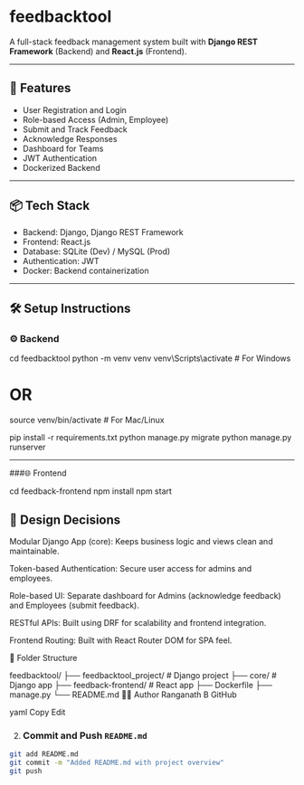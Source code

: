 # feedbacktool

A full-stack feedback management system built with **Django REST Framework** (Backend) and **React.js** (Frontend).

---

## 🚀 Features

- User Registration and Login
- Role-based Access (Admin, Employee)
- Submit and Track Feedback
- Acknowledge Responses
- Dashboard for Teams
- JWT Authentication
- Dockerized Backend

---

## 📦 Tech Stack

- Backend: Django, Django REST Framework
- Frontend: React.js
- Database: SQLite (Dev) / MySQL (Prod)
- Authentication: JWT
- Docker: Backend containerization

---

## 🛠️ Setup Instructions

### ⚙️ Backend


cd feedbacktool
python -m venv venv
venv\Scripts\activate   # For Windows
# OR
source venv/bin/activate   # For Mac/Linux

pip install -r requirements.txt
python manage.py migrate
python manage.py runserver

---

###🌐 Frontend

cd feedback-frontend
npm install
npm start



## 📐 Design Decisions
Modular Django App (core): Keeps business logic and views clean and maintainable.

Token-based Authentication: Secure user access for admins and employees.

Role-based UI: Separate dashboard for Admins (acknowledge feedback) and Employees (submit feedback).

RESTful APIs: Built using DRF for scalability and frontend integration.

Frontend Routing: Built with React Router DOM for SPA feel.

📁 Folder Structure

feedbacktool/
├── feedbacktool_project/       # Django project
├── core/                       # Django app
├── feedback-frontend/          # React app
├── Dockerfile
├── manage.py
└── README.md
🙋‍♂️ Author
Ranganath B
GitHub

yaml
Copy
Edit



2. ### **Commit and Push `README.md`**

```bash
git add README.md
git commit -m "Added README.md with project overview"
git push
